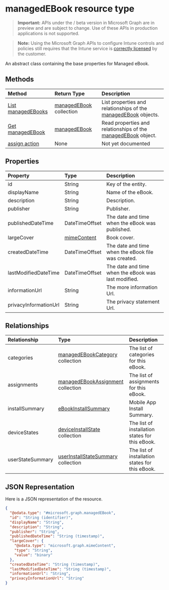 ﻿# managedEBook resource type

> **Important:** APIs under the / beta version in Microsoft Graph are in preview and are subject to change. Use of these APIs in production applications is not supported.

> **Note:** Using the Microsoft Graph APIs to configure Intune controls and policies still requires that the Intune service is [correctly licensed](https://go.microsoft.com/fwlink/?linkid=839381) by the customer.

An abstract class containing the base properties for Managed eBook.
## Methods
|Method|Return Type|Description|
|:---|:---|:---|
|[List managedEBooks](../api/intune_books_managedebook_list.md)|[managedEBook](../resources/intune_books_managedebook.md) collection|List properties and relationships of the [managedEBook](../resources/intune_books_managedebook.md) objects.|
|[Get managedEBook](../api/intune_books_managedebook_get.md)|[managedEBook](../resources/intune_books_managedebook.md)|Read properties and relationships of the [managedEBook](../resources/intune_books_managedebook.md) object.|
|[assign action](../api/intune_books_managedebook_assign.md)|None|Not yet documented|

## Properties
|Property|Type|Description|
|:---|:---|:---|
|id|String|Key of the entity.|
|displayName|String|Name of the eBook.|
|description|String|Description.|
|publisher|String|Publisher.|
|publishedDateTime|DateTimeOffset|The date and time when the eBook was published.|
|largeCover|[mimeContent](../resources/intune_shared_mimecontent.md)|Book cover.|
|createdDateTime|DateTimeOffset|The date and time when the eBook file was created.|
|lastModifiedDateTime|DateTimeOffset|The date and time when the eBook was last modified.|
|informationUrl|String|The more information Url.|
|privacyInformationUrl|String|The privacy statement Url.|

## Relationships
|Relationship|Type|Description|
|:---|:---|:---|
|categories|[managedEBookCategory](../resources/intune_books_managedebookcategory.md) collection|The list of categories for this eBook.|
|assignments|[managedEBookAssignment](../resources/intune_books_managedebookassignment.md) collection|The list of assignments for this eBook.|
|installSummary|[eBookInstallSummary](../resources/intune_books_ebookinstallsummary.md)|Mobile App Install Summary.|
|deviceStates|[deviceInstallState](../resources/intune_books_deviceinstallstate.md) collection|The list of installation states for this eBook.|
|userStateSummary|[userInstallStateSummary](../resources/intune_books_userinstallstatesummary.md) collection|The list of installation states for this eBook.|

## JSON Representation
Here is a JSON representation of the resource.
<!-- {
  "blockType": "resource",
  "keyProperty": "id",
  "@odata.type": "microsoft.graph.managedEBook"
}
-->
``` json
{
  "@odata.type": "#microsoft.graph.managedEBook",
  "id": "String (identifier)",
  "displayName": "String",
  "description": "String",
  "publisher": "String",
  "publishedDateTime": "String (timestamp)",
  "largeCover": {
    "@odata.type": "microsoft.graph.mimeContent",
    "type": "String",
    "value": "binary"
  },
  "createdDateTime": "String (timestamp)",
  "lastModifiedDateTime": "String (timestamp)",
  "informationUrl": "String",
  "privacyInformationUrl": "String"
}
```






